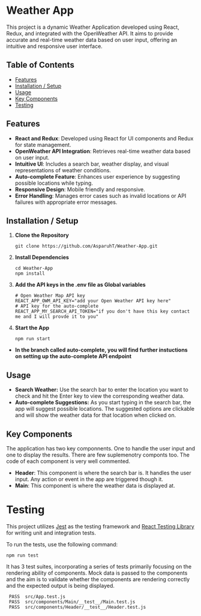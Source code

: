 # Weather App

This project is a dynamic Weather Application developed using React, Redux, and integrated with the OpenWeather API. It aims to provide accurate and real-time weather data based on user input, offering an intuitive and responsive user interface.

## Table of Contents

- [Features](#features)
- [Installation / Setup](#installation--setup)
- [Usage](#usage)
- [Key Components](#key-components)
- [Testing](#testing)

## Features

- **React and Redux**: Developed using React for UI components and Redux for state management.
- **OpenWeather API Integration**: Retrieves real-time weather data based on user input.
- **Intuitive UI**: Includes a search bar, weather display, and visual representations of weather conditions.
- **Auto-complete Feature**: Enhances user experience by suggesting possible locations while typing.
- **Responsive Design**: Mobile friendly and responsive.
- **Error Handling**: Manages error cases such as invalid locations or API failures with appropriate error messages.

## Installation / Setup

1. **Clone the Repository**
   ````
   git clone https://github.com/AsparuhT/Weather-App.git
   ````

2. **Install Dependencies**
   ````
   cd Weather-App
   npm install
   ````
   
3. **Add the API keys in the .env file as Global variables**
   ````
   # Open Weather Map API key
   REACT_APP_OWM_API_KEY="add your Open Weather API key here"
   # API key for the auto-complete
   REACT_APP_MY_SEARCH_API_TOKEN="if you don't have this key contact me and I will provde it to you"
   ````

4. **Start the App**
   ````
   npm run start
   ````

- **In the branch called auto-complete, you will find further instuctions on setting up the auto-complete API endpoint** 

## Usage

- **Search Weather:** Use the search bar to enter the location you want to check and hit the Enter key to view the corresponding weather data.
- **Auto-complete Suggestions:** As you start typing in the search bar, the app will suggest possible locations. The suggested options are clickable and will show the weather data for that location when clicked on.

## Key Components
The application has two key componnents. One to handle the user input and one to display the results. There are few suplemenotry componts too. The code of each component is very well commented. 

- **Header**: This component is where the search bar is. It handles the user input. Any action or event in the app are triggered though it.
- **Main**: This component is where the weather data is displayed at.

# Testing 

This project utilizes [Jest](https://jestjs.io/) as the testing framework and [React Testing Library](https://testing-library.com/docs/react-testing-library/intro) for writing unit and integration tests.

To run the tests, use the following command:
````
npm run test
````
It has 3 test suites, incorporating a series of tests primarily focusing on the rendering ability of components. Mock data is passed to the components and the aim is to validate whether the components are rendering correctly and the expected output is being displayed.

````
 PASS  src/App.test.js
 PASS  src/components/Main/__test__/Main.test.js
 PASS  src/components/Header/__test__/Header.test.js
````

